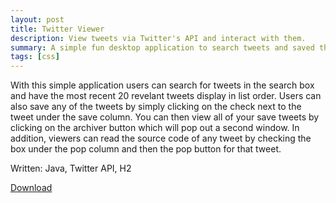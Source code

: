 ```yaml
---
layout: post
title: Twitter Viewer
description: View tweets via Twitter's API and interact with them.
summary: A simple fun desktop application to search tweets and saved them.
tags: [css]
---
```


With this simple application users can search for tweets in the search box and have the most recent 20 revelant tweets display in list order. Users can also save any of the tweets by simply clicking on the check next to the tweet under the save column. You can then view all of your save tweets by clicking on the archiver button which will pop out a second window. In addition, viewers can read the source code of any tweet by checking the box under the pop column and then the pop button for that tweet.

Written: Java, Twitter API, H2

<a href="">Download</a>



